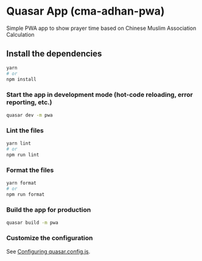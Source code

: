# Quasar App (cma-adhan-pwa)

Simple PWA app to show prayer time based on Chinese Muslim Association Calculation

## Install the dependencies
```bash
yarn
# or
npm install
```

### Start the app in development mode (hot-code reloading, error reporting, etc.)
```bash
quasar dev -m pwa
```


### Lint the files
```bash
yarn lint
# or
npm run lint
```


### Format the files
```bash
yarn format
# or
npm run format
```



### Build the app for production
```bash
quasar build -m pwa
```

### Customize the configuration
See [Configuring quasar.config.js](https://v2.quasar.dev/quasar-cli-webpack/quasar-config-js).
